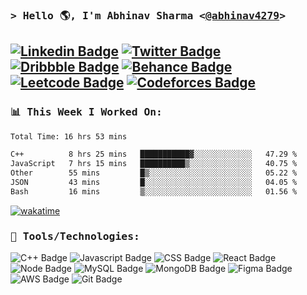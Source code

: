 ### <samp>&gt; Hello 🌎, I'm Abhinav Sharma \<<a href="https://www.linkedin.com/in/abhinav4279/" target="_blank">@abhinav4279</a>\></samp>

[![Linkedin Badge](https://img.shields.io/badge/LinkedIn-E45826?style=for-the-badge&logo=linkedin&logoColor=white)](https://linkedin.com/in/abhinav4279)
[![Twitter Badge](https://img.shields.io/badge/Twitter-E45826?style=for-the-badge&logo=twitter&logoColor=white)](https://twitter.com/Abhinav4279)
[![Dribbble Badge](https://img.shields.io/badge/Dribbble-E45826?style=for-the-badge&logo=dribbble&logoColor=white)](https://dribbble.com/abhinav4279)
[![Behance Badge](https://img.shields.io/badge/Behance-E45826?style=for-the-badge&logo=behance&logoColor=white)](https://www.behance.net/abhinav4279)
[![Leetcode Badge](https://img.shields.io/badge/-LeetCode-E45826?style=for-the-badge&logo=LeetCode&logoColor=white)](https://leetcode.com/abhinav4279)
[![Codeforces Badge](https://img.shields.io/badge/Codeforces-E45826?style=for-the-badge&logo=Codeforces&logoColor=white)](https://codeforces.com/profile/abhinav4279)
---

### <samp> 📊 This Week I Worked On:</samp>

<!--START_SECTION:waka-->

```txt
Total Time: 16 hrs 53 mins

C++          8 hrs 25 mins   ███████████▓░░░░░░░░░░░░░   47.29 %
JavaScript   7 hrs 15 mins   ██████████▒░░░░░░░░░░░░░░   40.75 %
Other        55 mins         █▒░░░░░░░░░░░░░░░░░░░░░░░   05.22 %
JSON         43 mins         █░░░░░░░░░░░░░░░░░░░░░░░░   04.05 %
Bash         16 mins         ▒░░░░░░░░░░░░░░░░░░░░░░░░   01.56 %
```

<!--END_SECTION:waka-->
[![wakatime](https://wakatime.com/badge/user/5bc05a23-387a-4a50-9270-1ab6ef33f912.svg)](https://wakatime.com/@5bc05a23-387a-4a50-9270-1ab6ef33f912)
<!--### <samp> 📈 My GitHub Stats:</samp>

<p>
  <img height="180em" src="https://github-readme-stats.vercel.app/api?username=Abhinav4279&show_icons=true&icon_color=E45826&title_color=E45826&theme=graywhite&hide_border=true&&count_private=true&include_all_commits=true" />
  <img height="180em" src="https://github-readme-stats.vercel.app/api/top-langs/?username=Abhinav4279&show_icons=true&icon_color=E45826&title_color=E45826&theme=graywhite&hide_border=true&layout=compact&langs_count=8"/>
</p>
!-->

### <samp>🔧 Tools/Technologies:</samp>
![C++ Badge](https://img.shields.io/badge/C%2B%2B-000?style=for-the-badge&logo=c%2B%2B&logoColor=white)
![Javascript Badge](https://img.shields.io/badge/JavaScript-000?style=for-the-badge&logo=javascript&logoColor=white)
![CSS Badge](https://img.shields.io/badge/CSS3-000?style=for-the-badge&logo=css3&logoColor=white)
![React Badge](https://img.shields.io/badge/React-000?style=for-the-badge&logo=react&logoColor=white)
![Node Badge](https://img.shields.io/badge/Node.js-000?style=for-the-badge&logo=node.js&logoColor=white)
![MySQL Badge](https://img.shields.io/badge/MySQL-000?style=for-the-badge&logo=mysql&logoColor=white)
![MongoDB Badge](https://img.shields.io/badge/MongoDB-000?style=for-the-badge&logo=mongodb&logoColor=white)
![Figma Badge](https://img.shields.io/badge/Figma-000?style=for-the-badge&logo=figma&logoColor=white)
![AWS Badge](https://img.shields.io/badge/Amazon_AWS-000?style=for-the-badge&logo=amazon-aws&logoColor=white)
![Git Badge](https://img.shields.io/badge/GIT-000?style=for-the-badge&logo=git&logoColor=white)
